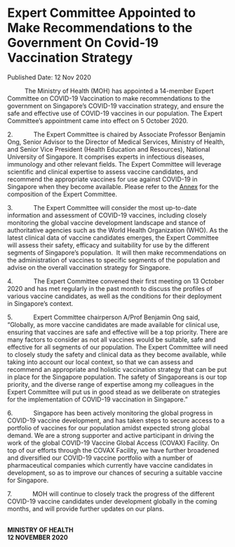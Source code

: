 <html>
    <meta http-equiv="Content-Type" content="text/html; charset=utf-8"/>
    <meta charset="utf-8"/>
    <title>Expert Committee Appointed to Make Recommendations to the Government On Covid-19 Vaccination Strategy</title>
    <body><h1>Expert Committee Appointed to Make Recommendations to the Government On Covid-19 Vaccination Strategy</h1>
    <p>Published Date: 12 Nov 2020</p> <p>&nbsp;&nbsp;&nbsp;&nbsp;&nbsp;&nbsp;&nbsp;&nbsp;&nbsp; The Ministry of Health (MOH) has appointed a 14-member Expert Committee on COVID-19 Vaccination to make recommendations to the government on Singapore’s COVID-19 vaccination strategy, and ensure the safe and effective use of COVID-19 vaccines in our population. The Expert Committee’s appointment came into effect on 5 October 2020. </p><p>2.&nbsp;&nbsp;&nbsp;&nbsp;&nbsp;&nbsp;&nbsp;&nbsp;&nbsp;&nbsp;&nbsp; The Expert Committee is chaired by Associate Professor Benjamin Ong, Senior Advisor to the Director of Medical Services, Ministry of Health, and Senior Vice President (Health Education and Resources), National University of Singapore. It comprises experts in infectious diseases, immunology and other relevant fields. The Expert Committee will leverage scientific and clinical expertise to assess vaccine candidates, and recommend the appropriate vaccines for use against COVID-19 in Singapore when they become available. Please refer to the <a title="Annex" href="/docs/librariesprovider5/pressroom/press-releases/annex-expert-comm-rev.pdf?sfvrsn=914cd412_2">Annex</a>&nbsp;for the composition of the Expert Committee. </p><p>3.&nbsp;&nbsp;&nbsp;&nbsp;&nbsp;&nbsp;&nbsp;&nbsp;&nbsp;&nbsp;&nbsp; The Expert Committee will consider the most up-to-date information and assessment of COVID-19 vaccines, including closely monitoring the global vaccine development landscape and stance of authoritative agencies such as the World Health Organization (WHO). As the latest clinical data of vaccine candidates emerges, the Expert Committee will assess their safety, efficacy and suitability for use by the different segments of Singapore’s population.&nbsp; It will then make recommendations on the administration of vaccines to specific segments of the population and advise on the overall vaccination strategy for Singapore.</p><p>4.&nbsp;&nbsp;&nbsp;&nbsp;&nbsp;&nbsp;&nbsp;&nbsp;&nbsp;&nbsp;&nbsp; The Expert Committee convened their first meeting on 13 October 2020 and has met regularly in the past month to discuss the profiles of various vaccine candidates, as well as the conditions for their deployment in Singapore’s context.</p><p>5.&nbsp;&nbsp;&nbsp;&nbsp;&nbsp;&nbsp;&nbsp;&nbsp;&nbsp;&nbsp;&nbsp; Expert Committee chairperson A/Prof Benjamin Ong said, “Globally, as more vaccine candidates are made available for clinical use, ensuring that vaccines are safe and effective will be a top priority. There are many factors to consider as not all vaccines would be suitable, safe and effective for all segments of our population. The Expert Committee will need to closely study the safety and clinical data as they become available, while taking into account our local context, so that we can assess and recommend an appropriate and holistic vaccination strategy that can be put in place for the Singapore population. The safety of Singaporeans is our top priority, and the diverse range of expertise among my colleagues in the Expert Committee will put us in good stead as we deliberate on strategies for the implementation of COVID-19 vaccination in Singapore.”</p><p>6.&nbsp;&nbsp;&nbsp;&nbsp;&nbsp;&nbsp;&nbsp;&nbsp;&nbsp;&nbsp;&nbsp; Singapore has been actively monitoring the global progress in COVID-19 vaccine development, and has taken steps to secure access to a portfolio of vaccines for our population amidst expected strong global demand. We are a strong supporter and active participant in driving the work of the global COVID-19 Vaccine Global Access (COVAX) Facility. On top of our efforts through the COVAX Facility, we have further broadened and diversified our COVID-19 vaccine portfolio with a number of pharmaceutical companies which currently have vaccine candidates in development, so as to improve our chances of securing a suitable vaccine for Singapore.</p><p>7.&nbsp;&nbsp;&nbsp;&nbsp;&nbsp;&nbsp;&nbsp;&nbsp;&nbsp;&nbsp;&nbsp; MOH will continue to closely track the progress of the different COVID-19 vaccine candidates under development globally in the coming months, and will provide further updates on our plans.</p><p><br><strong>MINISTRY OF HEALTH<br>12 NOVEMBER 2020</strong></p></body>
</html>